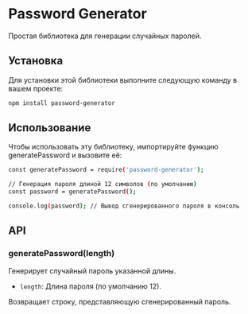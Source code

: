 # Password Generator

Простая библиотека для генерации случайных паролей.

## Установка

Для установки этой библиотеки выполните следующую команду в вашем проекте:

```bash
npm install password-generator 
```
## Использование

Чтобы использовать эту библиотеку, импортируйте функцию generatePassword и вызовите её:

```bash
const generatePassword = require('password-generator');

// Генерация пароля длиной 12 символов (по умолчанию)
const password = generatePassword();

console.log(password); // Вывод сгенерированного пароля в консоль
```

## API

### **generatePassword(length)**

Генерирует случайный пароль указанной длины.

- `length`: Длина пароля (по умолчанию 12).

Возвращает строку, представляющую сгенерированный пароль.
